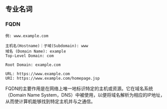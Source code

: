 


## 专业名词

### FQDN



```
例: www.example.com

主机名(Hostname)｜子域(Subdomain): www
域名 (Domain Name): example
Top-Level Domain: com

Root Domain: example.com

URL: https://www.example.com
URI: https://www.example.com/homepage.jsp

```

FQDN的主要作用是在网络上唯一地标识特定的主机或资源。它在域名系统（Domain Name System，DNS）中被使用，以便将域名解析为相应的IP地址，从而使计算机能够找到特定主机并与之通信。